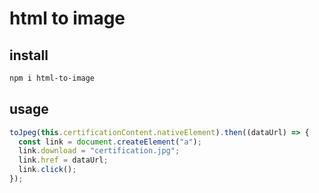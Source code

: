 # html to image

## install

```sh
npm i html-to-image
```

## usage

```ts
toJpeg(this.certificationContent.nativeElement).then((dataUrl) => {
  const link = document.createElement("a");
  link.download = "certification.jpg";
  link.href = dataUrl;
  link.click();
});
```
